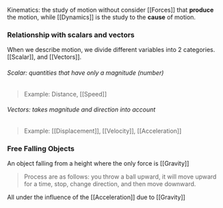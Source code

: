 Kinematics: the study of motion without consider [[Forces]] that **produce** the motion, while [[Dynamics]] is the study to the **cause** of motion.

### Relationship with scalars and vectors

When we describe motion, we divide different variables into 2 categories. [[Scalar]], and [[Vectors]].

###### Scalar: quantities that have only a magnitude (number)
> Example: Distance, [[Speed]] 

###### Vectors: takes magnitude and direction into account
> Example: [[Displacement]], [[Velocity]],  [[Acceleration]]


### Free Falling Objects

An object falling from a height where the only force is [[Gravity]]

> Process are as follows: you throw a ball upward, it will move upward for a time, stop, change direction, and then move downward.

All under the influence of the [[Acceleration]] due to [[Gravity]]


